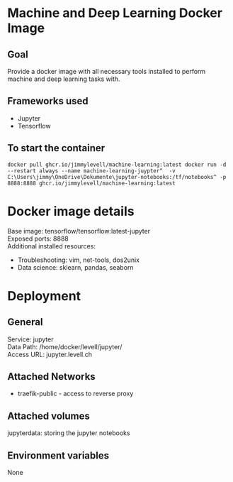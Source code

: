 # Machine and Deep Learning Docker Image
## Goal
Provide a docker image with all necessary tools installed to perform machine and deep learning tasks with. 

## Frameworks used
- Jupyter 
- Tensorflow  

## To start the container
``
docker pull ghcr.io/jimmylevell/machine-learning:latest
docker run -d --restart always --name machine-learning-juypter^ 
          -v C:\Users\jimmy\OneDrive\Dokumente\jupyter-notebooks:/tf/notebooks^
          -p 8888:8888 ghcr.io/jimmylevell/machine-learning:latest
``

# Docker image details 
Base image: tensorflow/tensorflow:latest-jupyter    
Exposed ports: 8888  
Additional installed resources:  
- Troubleshooting: vim, net-tools, dos2unix  
- Data science: sklearn, pandas, seaborn

# Deployment
## General
Service: jupyter  
Data Path: /home/docker/levell/jupyter/  
Access URL: jupyter.levell.ch  

## Attached Networks
- traefik-public - access to reverse proxy

## Attached volumes
jupyterdata: storing the jupyter notebooks  

## Environment variables 
None  
